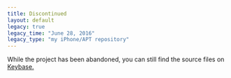 ```yaml
---
title: Discontinued
layout: default
legacy: true
legacy_time: "June 28, 2016"
legacy_type: "my iPhone/APT repository"
---
```


While the project has been abandoned, you can still find the source files on [Keybase.](https://keybase.pub/citrusui/archive/iphone-apt/)

